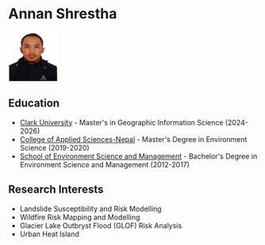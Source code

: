 <h1>Annan Shrestha</h1>

<img src="about-me.png" alt="Profile Photo" width="100" height="100">

<h2>Education</h2>

- <a href="https://www.clarku.edu/">Clark University</a> - Master's in Geographic Information Science (2024-2026)
- <a href="https://casnepal.edu.np/">College of Applied Sciences-Nepal</a> - Master's Degree in Environment Science (2019-2020)
- <a href="https://www.schems.edu.np/">School of Environment Science and Management</a> - Bachelor's Degree in Environment Science and Management (2012-2017)


<h2>Research Interests</h2>

-   Landslide Susceptibility and Risk Modelling
-   Wildfire Risk Mapping and Modelling
-    Glacier Lake Outbryst Flood (GLOF) Risk Analysis
-   Urban Heat Island